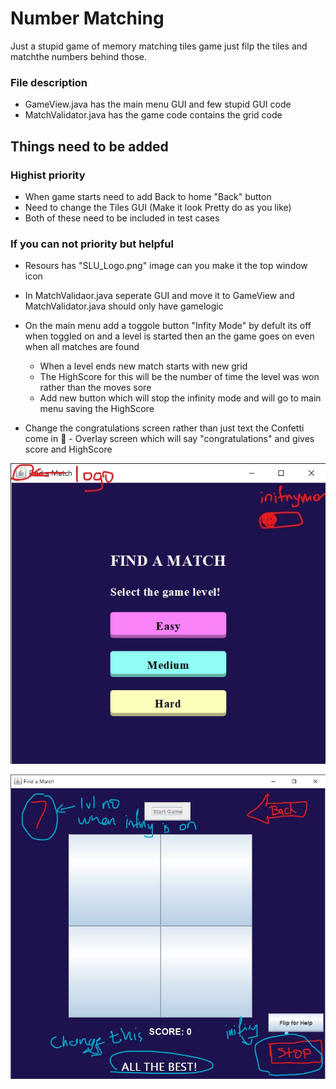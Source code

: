 # Number Matching

Just a stupid game of memory matching tiles game just filp the tiles and matchthe numbers behind those.

### File description

- GameView.java has the main menu GUI and few stupid GUI code
- MatchValidator.java has the game code contains the grid code

## Things need to be added

### Highist priority

- When game starts need to add Back to home "Back" button
- Need to change the Tiles GUI (Make it look Pretty do as you like)
- Both of these need to be included in test cases

### If you can not priority but helpful

- Resours has "SLU_Logo.png" image can you make it the top window icon
- In MatchValidaor.java seperate GUI and move it to GameView and MatchValidator.java should only have gamelogic
- On the main menu add a toggole button "Infity Mode" by defult its off when toggled on and a level is started then an the game goes on even when all matches are found

  - When a level ends new match starts with new grid
  - The HighScore for this will be the number of time the level was won rather than the moves sore
  - Add new button which will stop the infinity mode and will go to main menu saving the HighScore

- Change the congratulations screen rather than just text the Confetti come in 🎉 - Overlay screen which will say "congratulations" and gives score and HighScore

![Main Menu](app\src\main\resources\Main_Menu.jpg)

![alt text](app\src\main\resources\lvl_view.jpg)
